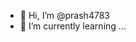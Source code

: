 - 👋 Hi, I’m @prash4783
- 🌱 I’m currently learning ...


<!---
prash4783/prash4783 is a ✨ special ✨ repository because its `README.md` (this file) appears on your GitHub profile.
You can click the Preview link to take a look at your changes.
--->
